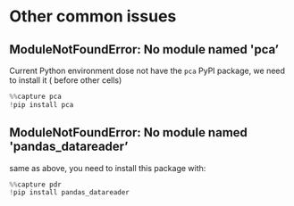 # Other common issues 

## ModuleNotFoundError: No module named 'pca’

Current Python environment dose not have the `pca` PyPI package, we need to install it ( before other cells)

```python
%%capture pca
!pip install pca
```

## ModuleNotFoundError: No module named 'pandas_datareader’

same as above, you need to install this package with:

```python
%%capture pdr
!pip install pandas_datareader
```

